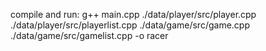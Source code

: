 compile and run:
g++ main.cpp ./data/player/src/player.cpp ./data/player/src/playerlist.cpp ./data/game/src/game.cpp ./data/game/src/gamelist.cpp -o racer